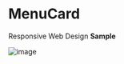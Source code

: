 # MenuCard
Responsive Web Design
**Sample**

![image](https://github.com/user-attachments/assets/5c8c262b-9a84-4abf-8932-2cb84a8ab739)
